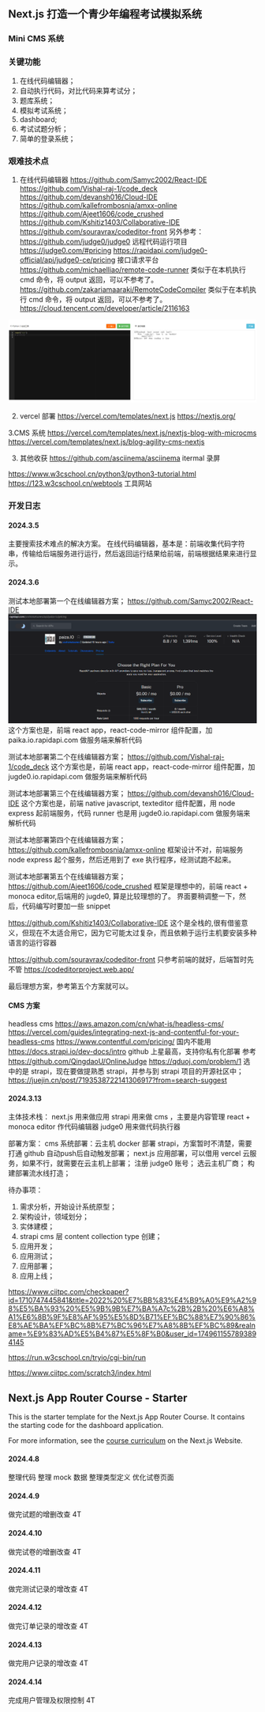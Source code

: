 ## Next.js 打造一个青少年编程考试模拟系统

### Mini CMS 系统

### 关键功能

1. 在线代码编辑器；
2. 自动执行代码，对比代码来算考试分；
3. 题库系统；
4. 模拟考试系统；
5. dashboard;
6. 考试试题分析；
7. 简单的登录系统；

### 艰难技术点

1. 在线代码编辑器
   https://github.com/Samyc2002/React-IDE
   https://github.com/Vishal-raj-1/code_deck
   https://github.com/devansh016/Cloud-IDE
   https://github.com/kallefrombosnia/amxx-online
   https://github.com/Ajeet1606/code_crushed
   https://github.com/Kshitiz1403/Collaborative-IDE
   https://github.com/souravrax/codeditor-front
   另外参考：
   https://github.com/judge0/judge0 远程代码运行项目 https://judge0.com/#pricing
   https://rapidapi.com/judge0-official/api/judge0-ce/pricing 接口请求平台
   https://github.com/michaelliao/remote-code-runner 类似于在本机执行 cmd 命令，将 output 返回，可以不参考了。
   https://github.com/zakariamaaraki/RemoteCodeCompiler 类似于在本机执行 cmd 命令，将 output 返回，可以不参考了。
   https://cloud.tencent.com/developer/article/2116163

![alt text](image.png)

2. vercel 部署
   https://vercel.com/templates/next.js
   https://nextjs.org/

3.CMS 系统
https://vercel.com/templates/next.js/nextjs-blog-with-microcms
https://vercel.com/templates/next.js/blog-agility-cms-nextjs

3. 其他收获
   https://github.com/asciinema/asciinema
   itermal 录屏

https://www.w3cschool.cn/python3/python3-tutorial.html
https://123.w3cschool.cn/webtools 工具网站

### 开发日志

#### 2024.3.5

主要搜索技术难点的解决方案。
在线代码编辑器，基本是：前端收集代码字符串，传输给后端服务进行运行，然后返回运行结果给前端，前端根据结果来进行显示。

#### 2024.3.6

测试本地部署第一个在线编辑器方案；
https://github.com/Samyc2002/React-IDE
![alt text](image-1.png)
这个方案也是，前端 react app，react-code-mirror 组件配置，加 paika.io.rapidapi.com 做服务端来解析代码

测试本地部署第二个在线编辑器方案；
https://github.com/Vishal-raj-1/code_deck
这个方案也是，前端 react app，react-code-mirror 组件配置，加 jugde0.io.rapidapi.com 做服务端来解析代码

测试本地部署第三个在线编辑器方案；
https://github.com/devansh016/Cloud-IDE
这个方案也是，前端 native javascript, texteditor 组件配置，用 node express 起前端服务，代码 runner 也是用 jugde0.io.rapidapi.com 做服务端来解析代码

测试本地部署第四个在线编辑器方案；
https://github.com/kallefrombosnia/amxx-online
框架设计不对，前端服务 node express 起个服务，然后还用到了 exe 执行程序，经测试跑不起来。

测试本地部署第五个在线编辑器方案；
https://github.com/Ajeet1606/code_crushed
框架是理想中的，前端 react + monoca editor,后端用的 jugde0, 算是比较理想的了。 界面要稍调整一下，然后，代码编写时要加一些 snippet

https://github.com/Kshitiz1403/Collaborative-IDE
这个是全栈的,很有借鉴意义，但现在不太适合用它，因为它可能太过复杂，而且依赖于运行主机要安装多种语言的运行容器

https://github.com/souravrax/codeditor-front 只参考前端的就好，后端暂时先不管
https://codeditorproject.web.app/

最后理想方案，参考第五个方案就可以。

#### CMS 方案

headless cms
https://aws.amazon.com/cn/what-is/headless-cms/
https://vercel.com/guides/integrating-next-js-and-contentful-for-your-headless-cms
https://www.contentful.com/pricing/
国内不能用
https://docs.strapi.io/dev-docs/intro
github 上星最高，支持你私有化部署
参考
https://github.com/QingdaoU/OnlineJudge
https://qduoj.com/problem/1
选中的是 strapi，现在要做提熟悉 strapi，并参与到 strapi 项目的开源社区中；
https://juejin.cn/post/7193538722141306917?from=search-suggest

#### 2024.3.13

主体技术栈：
next.js 用来做应用
strapi 用来做 cms ，主要是内容管理
react + monoca editor 作代码编辑器
judge0 用来做代码执行器

部署方案：
cms 系统部署：云主机 docker 部署 strapi，方案暂时不清楚，需要打通 github 自动push后自动触发部署；
next.js 应用部署，可以借用 vercel 云服务，如果不行，就需要在云主机上部署；
注册 judge0 账号；
选云主机厂商；
构建部署流水线打造；

待办事项：

1. 需求分析，开始设计系统原型；
2. 架构设计，领域划分；
3. 实体建模；
4. strapi cms 层 content collection type 创建；
5. 应用开发；
6. 应用测试；
7. 应用部署；
8. 应用上线；

https://www.ciitpc.com/checkpaper?id=1710747445841&title=2022%20%E7%BB%83%E4%B9%A0%E9%A2%98%E5%BA%93%20%E5%9B%9B%E7%BA%A7c%2B%2B%20%E6%A8%A1%E6%8B%9F%E8%AF%95%E5%8D%B71%EF%BC%88%E7%90%86%E8%AE%BA%EF%BC%8B%E7%BC%96%E7%A8%8B%EF%BC%89&realname=%E9%83%AD%E5%B4%87%E5%8F%B0&user_id=1749611557893894145

https://run.w3cschool.cn/tryio/cgi-bin/run

https://www.ciitpc.com/scratch3/index.html

## Next.js App Router Course - Starter

This is the starter template for the Next.js App Router Course. It contains the starting code for the dashboard application.

For more information, see the [course curriculum](https://nextjs.org/learn) on the Next.js Website.



#### 2024.4.8
整理代码
整理 mock 数据
整理类型定义
优化试卷页面

#### 2024.4.9
做完试题的增删改查 4T
 

#### 2024.4.10
做完试卷的增删改查 4T

#### 2024.4.11
做完测试记录的增改查 4T

#### 2024.4.12
做完订单记录的增改查 4T

#### 2024.4.13
做完用户记录的增改查 4T

#### 2024.4.14
完成用户管理及权限控制 4T
